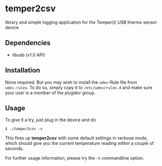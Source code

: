 temper2csv
==========

library and simple logging application for the Temper(l) USB thermo sensor device


## Dependencies
 * libusb (v1.0 API)

## Installation
None required. But you may wish to install the `udev`-Rule file from `udev.rules`.
To do so, simply copy it to `/etc/udev/rules.d` and make sure your user is a
member of the *plugdev* group.

## Usage
To give it a try, just plug in the device and do
```
$ ./temper2csv -v
```

This fires up **temper2csv** with some default settings in verbose mode, which
should give you the current temperature reading within a couple of seconds.

For further usage information, please try the `-h` commandline option.

